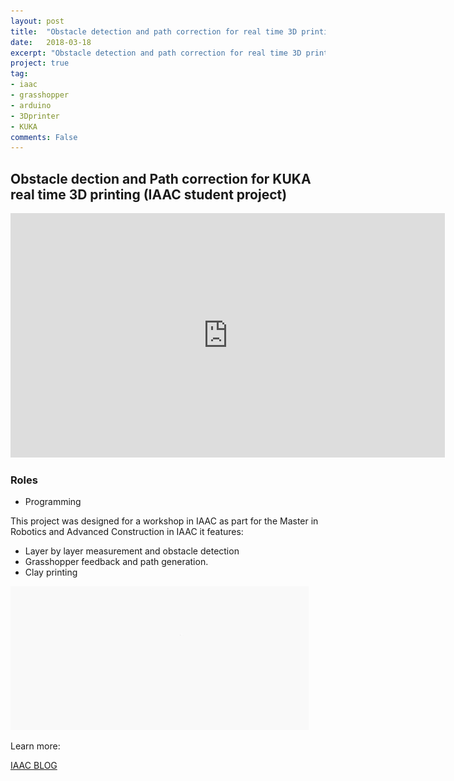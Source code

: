 ```yaml
---
layout: post
title:  "Obstacle detection and path correction for real time 3D printing"
date:   2018-03-18
excerpt: "Obstacle detection and path correction for real time 3D printing"
project: true
tag:
- iaac
- grasshopper
- arduino
- 3Dprinter
- KUKA
comments: False
---
```


## Obstacle dection and Path correction for KUKA real time 3D printing (IAAC student project)

<iframe width="695" height="391" src="https://www.youtube.com/embed/aiaOFYp7r6w" frameborder="0" allow="accelerometer; autoplay; clipboard-write; encrypted-media; gyroscope; picture-in-picture" allowfullscreen></iframe>

### Roles

- Programming

This project was designed for a workshop in IAAC as part for  the Master in Robotics and Advanced Construction in IAAC  it features:

- Layer by layer measurement and obstacle detection
- Grasshopper feedback and path generation.
- Clay printing

![Obstacle detection](/assets/img/obstacle.gif)    

Learn more:

[IAAC BLOG](http://www.iaacblog.com/programs/path-correction-obstacle-detection-3d-printing/)
